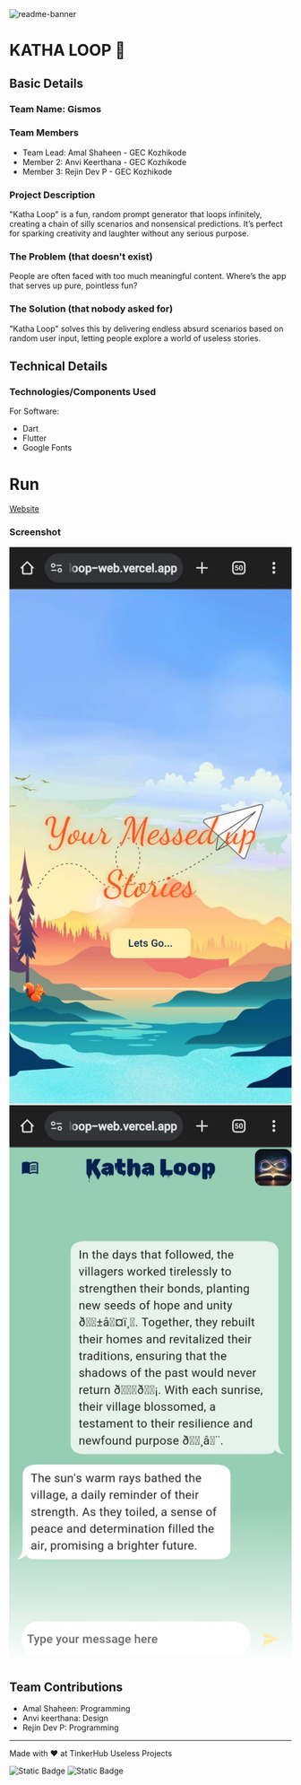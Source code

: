 <img width="1280" alt="readme-banner" src="https://github.com/user-attachments/assets/35332e92-44cb-425b-9dff-27bcf1023c6c">

# KATHA LOOP 🎯


## Basic Details
### Team Name: Gismos


### Team Members
- Team Lead: Amal Shaheen - GEC Kozhikode
- Member 2: Anvi Keerthana - GEC Kozhikode
- Member 3: Rejin Dev P - GEC Kozhikode

### Project Description
"Katha Loop" is a fun, random prompt generator that loops infinitely, creating a chain of silly scenarios and nonsensical predictions. It’s perfect for sparking creativity and laughter without any serious purpose.

### The Problem (that doesn't exist)
People are often faced with too much meaningful content. Where’s the app that serves up pure, pointless fun?

### The Solution (that nobody asked for)
"Katha Loop" solves this by delivering endless absurd scenarios based on random user input, letting people explore a world of useless stories.

## Technical Details
### Technologies/Components Used
For Software:
- Dart
- Flutter
- Google Fonts


# Run
[Website](katha-loop-web.vercel.app)

### Screenshot
![Splash](https://github.com/Amalshaheen/katha_loop/blob/main/assets/splashscreen.jpeg)
![Chat](https://github.com/Amalshaheen/katha_loop/blob/main/assets/chatscreen.jpeg)


## Team Contributions
- Amal Shaheen: Programming
- Anvi keerthana: Design
- Rejin Dev P: Programming

---
Made with ❤️ at TinkerHub Useless Projects 

![Static Badge](https://img.shields.io/badge/TinkerHub-24?color=%23000000&link=https%3A%2F%2Fwww.tinkerhub.org%2F)
![Static Badge](https://img.shields.io/badge/UselessProject--24-24?link=https%3A%2F%2Fwww.tinkerhub.org%2Fevents%2FQ2Q1TQKX6Q%2FUseless%2520Projects)
